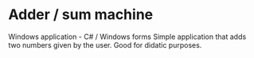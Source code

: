 # Adder / sum machine

Windows application -  C# / Windows forms
Simple application that adds two numbers given by the user. Good for didatic purposes. 
